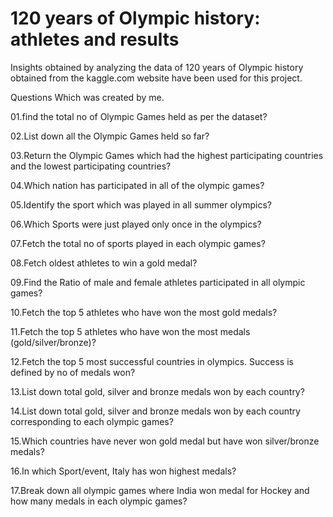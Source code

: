 # 120 years of Olympic history: athletes and results
Insights obtained by analyzing the data of 120 years of Olympic history obtained from the kaggle.com website have been used for this project.
 
Questions Which was created by me.


01.find the total no of Olympic Games held as per the dataset?

02.List down all the Olympic Games held so far?

03.Return the Olympic Games which had the highest participating countries and the lowest participating countries?

04.Which nation has participated in all of the olympic games?

05.Identify the sport which was played in all summer olympics?

06.Which Sports were just played only once in the olympics?

07.Fetch the total no of sports played in each olympic games?

08.Fetch oldest athletes to win a gold medal?

09.Find the Ratio of male and female athletes participated in all olympic games?

10.Fetch the top 5 athletes who have won the most gold medals?

11.Fetch the top 5 athletes who have won the most medals (gold/silver/bronze)?

12.Fetch the top 5 most successful countries in olympics. Success is defined by no of medals won?

13.List down total gold, silver and bronze medals won by each country?

14.List down total gold, silver and bronze medals won by each country corresponding to each olympic games?

15.Which countries have never won gold medal but have won silver/bronze medals?

16.In which Sport/event, Italy has won highest medals?

17.Break down all olympic games where India won medal for Hockey and how many medals in each olympic games?

